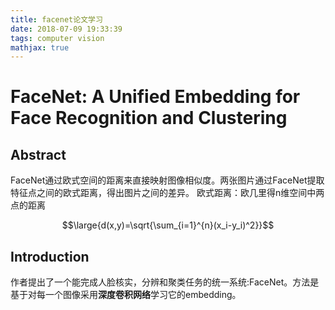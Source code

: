 ```yaml
---
title: facenet论文学习
date: 2018-07-09 19:33:39
tags: computer vision
mathjax: true
---
```


# FaceNet: A Unified Embedding for Face Recognition and Clustering
## Abstract
FaceNet通过欧式空间的距离来直接映射图像相似度。两张图片通过FaceNet提取特征点之间的欧式距离，得出图片之间的差异。
欧式距离：欧几里得n维空间中两点的距离

$$\large{d(x,y)=\sqrt{\sum_{i=1}^{n}(x_i-y_i)^2}}$$

## Introduction
作者提出了一个能完成人脸核实，分辨和聚类任务的统一系统:FaceNet。方法是基于对每一个图像采用**深度卷积网络**学习它的embedding。